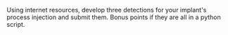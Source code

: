 Using internet resources, develop three detections for your implant's process injection and submit them. Bonus points if they are all in a python script.
